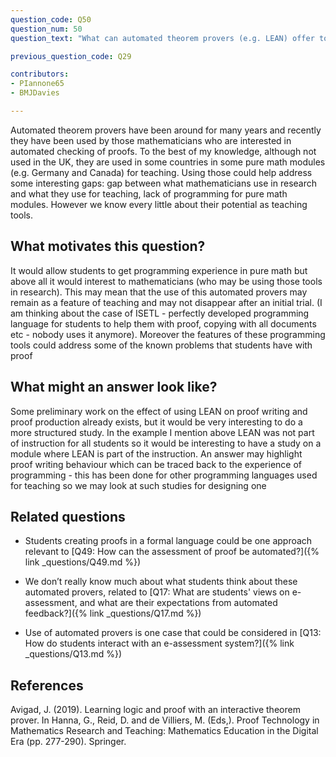 ```yaml
---
question_code: Q50
question_num: 50
question_text: "What can automated theorem provers (e.g. LEAN) offer to the e-assessment of proof comprehension?" 

previous_question_code: Q29

contributors: 
- PIannone65
- BMJDavies

---
```



Automated theorem provers have been around for many years and recently they have been used by those mathematicians who are interested in automated checking of proofs. To the best of my knowledge, although not used in the UK, they are used in some countries in some pure math modules (e.g. Germany and Canada) for teaching. Using those could help address some interesting gaps: gap between what mathematicians use in research and what they use for teaching, lack of programming for pure math modules. However we know every little about their potential as teaching tools. 




## What motivates this question?

It would allow students to get programming experience in pure math but above all it would interest to mathematicians (who may be using those tools in research). This may mean that the use of this automated provers may remain as a feature of teaching  and may not disappear after an initial trial. (I am thinking about the case of ISETL - perfectly developed programming language for students to help them with proof, copying with all documents etc - nobody uses it anymore). Moreover the features of these programming tools could address some of the known problems that students have with proof

## What might an answer look like?

Some preliminary work on the effect of using LEAN on proof writing and proof production already exists, but it would be very interesting to do a more structured study. In the example I mention above LEAN was not part of instruction for all students so it would be interesting to have a study on a module where LEAN is part of the instruction. An answer may highlight proof writing behaviour which can be traced back to the experience of programming - this has been done for other programming languages used for teaching so we may look at such studies for designing one

## Related questions

* Students creating proofs in a formal language could be one approach relevant to [Q49: How can the assessment of proof be automated?]({% link _questions/Q49.md %})

* We don’t really know much about what students think about these automated provers, related to [Q17: What are students' views on e-assessment, and what are their expectations from automated feedback?]({% link _questions/Q17.md %})

* Use of automated provers is one case that could be considered in [Q13: How do students interact with an e-assessment system?]({% link _questions/Q13.md %})

## References

<div class="reference_list" markdown="1">

Avigad, J. (2019). Learning logic and proof with an interactive theorem prover. In Hanna, G., Reid, D. and de Villiers, M. (Eds,). Proof Technology in Mathematics Research and Teaching: Mathematics Education in the Digital Era (pp. 277-290). Springer.

</div>
